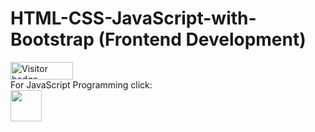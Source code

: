 # HTML-CSS-JavaScript-with-Bootstrap (Frontend Development)

<div id="badges">
  <img src="https://api.visitorbadge.io/api/visitors?path=jaydattpatel%2FHTML-CSS&label=Visitors&countColor=%2337d67a" alt="Visitor badge" width="100" height="28"/>
</div>
For JavaScript Programming click:
<div>
  <a href='https://github.com/jaydattpatel/JavaScript'>  
      <img src="https://github.com/jaydattpatel/HTML-CSS-JavaScript-with-Bootstrap/assets/124486498/157fdd1f-3a80-46d8-a6c7-81ae553c3f9c" width="50" height="50">
  </a>
</div>
